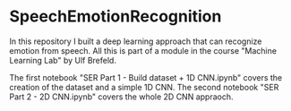 # SpeechEmotionRecognition
In this repository I built a deep learning approach that can recognize emotion from speech. All this is part of a module in the course "Machine Learning Lab" by Ulf Brefeld.

The first notebook "SER Part 1 - Build dataset + 1D CNN.ipynb" covers the creation of the dataset and a simple 1D CNN. The second notebook "SER Part 2 - 2D CNN.ipynb" covers the whole 2D CNN appraoch.

